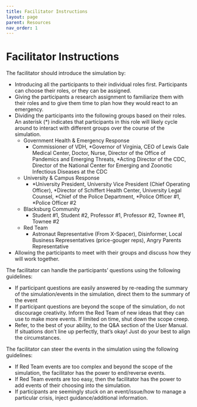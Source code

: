 ```yaml
---
title: Facilitator Instructions
layout: page
parent: Resources
nav_order: 1
---
```


# Facilitator Instructions

The facilitator should introduce the simulation by:

- Introducing all the participants to their individual roles first. Participants can choose their roles, or they can be assigned. 
- Giving the participants a research assignment to familiarize them with their roles and to give them time to plan how they would react to an emergency.
- Dividing the participants into the following groups based on their roles. An asterisk (*) indicates that participants in this role will likely cycle around to interact with different groups over the course of the simulation.
    - Government Health & Emergency Response
        - Commissioner of VDH, *Governor of Virginia, CEO of Lewis Gale Medical Center, Doctor, Nurse, Director of the Office of Pandemics and Emerging Threats, *Acting Director of the CDC, Director of the National Center for Emerging and Zoonotic Infectious Diseases at the CDC
    - University & Campus Response
        - *University President, University Vice President (Chief Operating Officer), *Director of Schiffert Health Center, University Legal Counsel, *Chief of the Police Department, *Police Officer #1, *Police Officer #2
    - Blacksburg Community
        - Student #1, Student #2, Professor #1, Professor #2, Townee #1, Townee #2
    - Red Team 
        - Astronaut Representative (From X-Spacer), Disinformer, Local Business Representatives (price-gouger reps), Angry Parents Representative
- Allowing the participants to meet with their groups and discuss how they will work together.

The facilitator can handle the participants’ questions using the following guidelines:

- If participant questions are easily answered by re-reading the summary of the simulation/events in the simulation, direct them to the summary of the event
- If participant questions are beyond the scope of the simulation, do not discourage creativity. Inform the Red Team of new ideas that they can use to make more events. If limited on time, shut down the scope creep.
- Refer, to the best of your ability, to the Q&A section of the User Manual. If situations don’t line up perfectly, that’s okay! Just do your best to align the circumstances. 

The facilitator can steer the events in the simulation using the following guidelines:

- If Red Team events are too complex and beyond the scope of the simulation, the facilitator has the power to end/reverse events.
- If Red Team events are too easy, then the facilitator has the power to add events of their choosing into the simulation.
- If participants are seemingly stuck on an event/issue/how to manage a particular crisis, inject guidance/additional information.
